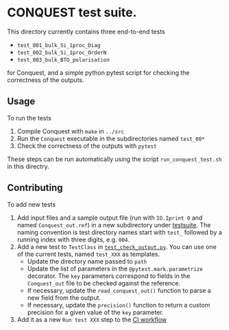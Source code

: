 # CONQUEST test suite.

This directory currently contains three end-to-end tests

  - `test_001_bulk_Si_1proc_Diag`
  - `test_002_bulk_Si_1proc_OrderN`
  - `test_003_bulk_BTO_polarisation`

for Conquest, and a simple python pytest script for checking the correctness of the outputs.

## Usage

To run the tests

  1. Compile Conquest with `make` in `../src`
  2. Run the `Conquest` executable in the subdirectories named `test_00*`
  3. Check the correctness of the outputs with `pytest`

These steps can be run automatically using the script `run_conquest_test.sh` in this directry.

## Contributing

To add new tests

1. Add input files and a sample output file (run with `IO.Iprint 0` and named `Conquest_out.ref`) in a new subdirectory under [testsuite](./). The naming convention is test directory names start with `test_` followed by a running index with three digits, e.g. `004`.
2. Add a new test to `TestClass` in [`test_check_output.py`](./test_check_output.py). You can use one of the current tests, named `test_XXX` as templates.
   - Update the directory name passed to `path`
   - Update the list of parameters in the `@pytest.mark.parametrize` decorator. The `key` parameters correspond to fields in the `Conquest_out` file to be checked against the reference.
   - If necessary, update the `read_conquest_out()` function to parse a new field from the output.
   - If necessary, update the `precision()` function to return a custom precision for a given value of the `key` parameter.
4. Add it as a new `Run test XXX` step to the [CI workflow](../.github/workflows/makefile.yml)
